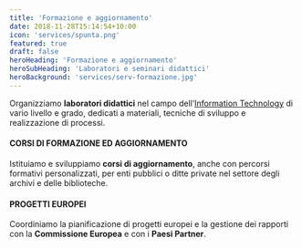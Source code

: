 ```yaml
---
title: 'Formazione e aggiornamento'
date: 2018-11-28T15:14:54+10:00
icon: 'services/spunta.png'
featured: true
draft: false
heroHeading: 'Formazione e aggiornamento'
heroSubHeading: 'Laboratori e seminari didattici'
heroBackground: 'services/serv-formazione.jpg'
---
```


Organizziamo **laboratori didattici** nel campo dell’[Information Technology](#services/information-tecnology/) di vario livello e grado, dedicati a materiali, tecniche di sviluppo e realizzazione di processi.

#### CORSI DI FORMAZIONE ED AGGIORNAMENTO

Istituiamo e sviluppiamo **corsi di aggiornamento**, anche con percorsi formativi personalizzati, per enti pubblici o ditte private nel settore degli archivi e delle biblioteche.

#### PROGETTI EUROPEI

 Coordiniamo la pianificazione di progetti europei e la gestione dei rapporti con la **Commissione Europea** e con i **Paesi Partner**.
